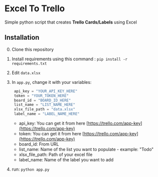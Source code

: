 # Excel To Trello

Simple python script that creates __Trello Cards/Labels__ using Excel

## Installation

0. Clone this repository
1. Install requirements using this command :  `pip install -r requirements.txt`
2. Edit `data.xlsx` 
3. In `app.py`, change it with your variables:
   ```python
    api_key = "YOUR_API_KEY_HERE"
    token = "YOUR_TOKEN_HERE"
    board_id = "BOARD_ID_HERE"
    list_name = "LIST_NAME_HERE"
    xlsx_file_path = "data.xlsx"
    label_name = "LABEL_NAME_HERE"
    ```
    * api_key: You can get it from here [https://trello.com/app-key](https://trello.com/app-key)
    * token: You can get it from here [https://trello.com/app-key](https://trello.com/app-key)
    * board_id: From URL
    * list_name: Name of the list you want to populate - example: "Todo"
    * xlsx_file_path: Path of your excel file
    * label_name: Name of the label you want to add

4. run: `python app.py`




